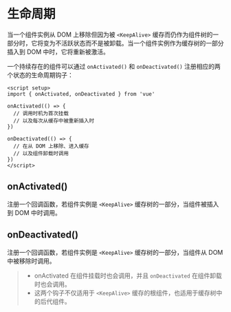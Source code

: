 # 生命周期

当一个组件实例从 DOM 上移除但因为被 `<KeepAlive>` 缓存而仍作为组件树的一部分时，它将变为不活跃状态而不是被卸载。当一个组件实例作为缓存树的一部分插入到 DOM 中时，它将重新被激活。

一个持续存在的组件可以通过 `onActivated()` 和 `onDeactivated()` 注册相应的两个状态的生命周期钩子：

```vue
<script setup>
import { onActivated, onDeactivated } from 'vue'

onActivated(() => {
  // 调用时机为首次挂载
  // 以及每次从缓存中被重新插入时
})

onDeactivated(() => {
  // 在从 DOM 上移除、进入缓存
  // 以及组件卸载时调用
})
</script>
```

## onActivated()

注册一个回调函数，若组件实例是 `<KeepAlive>` 缓存树的一部分，当组件被插入到 DOM 中时调用。

## onDeactivated()

注册一个回调函数，若组件实例是 `<KeepAlive>` 缓存树的一部分，当组件从 DOM 中被移除时调用。

> - onActivated 在组件挂载时也会调用，并且 `onDeactivated` 在组件卸载时也会调用。
> - 这两个钩子不仅适用于 `<KeepAlive>` 缓存的根组件，也适用于缓存树中的后代组件。
